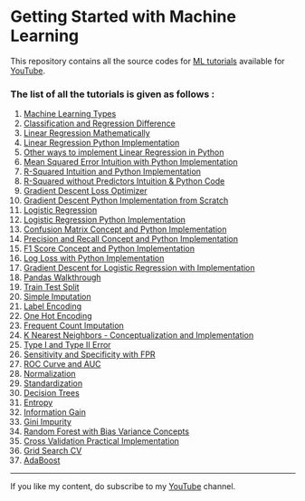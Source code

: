 #  Getting Started with Machine Learning

This repository contains all the source codes for <a href="https://youtube.com/playlist?list=PLT_6xP6jAq8i7xdjsi5S_OKnIVZ8WCZKR">ML tutorials</a> available for <a href="https://www.youtube.com/c/RaunakJoshi">YouTube</a>.<br>
### The list of all the tutorials is given as follows :
1. <a href="https://youtu.be/AfH0TSuLn24">Machine Learning Types</a>
2. <a href="https://youtu.be/0lXBhC6Gba0">Classification and Regression Difference</a>
3. <a href="https://youtu.be/iBeP6L9a_L4">Linear Regression Mathematically</a>
4. <a href="https://youtu.be/CncbnLAnrWw">Linear Regression Python Implementation</a>
5. <a href="https://youtu.be/KGa9S3OHolc">Other ways to implement Linear Regression in Python</a>
6. <a href="https://youtu.be/fWFVXEXwIBQ">Mean Squared Error Intuition with Python Implementation</a>
7. <a href="https://youtu.be/MaTFM_SnWHE">R-Squared Intuition and Python Implementation</a>
8. <a href="https://youtu.be/HAizE8Yfvo0">R-Squared without Predictors Intuition & Python Code</a>
9. <a href="https://youtu.be/TqtPXQfbRXw">Gradient Descent Loss Optimizer</a>
10. <a href="https://youtu.be/KtBxft9wDC0">Gradient Descent Python Implementation from Scratch</a>
11. <a href="https://youtu.be/_LDUTSahq38">Logistic Regression</a>
12. <a href="https://youtu.be/jf8Yb6xvAgk">Logistic Regression Python Implementation</a>
13. <a href="https://youtu.be/5LZYvAYxuiQ">Confusion Matrix Concept and Python Implementation</a>
14. <a href="https://youtu.be/wGX3Zgia_oE">Precision and Recall Concept and Python Implementation</a>
15. <a href="https://youtu.be/31lQLt24A1g">F1 Score Concept and Python Implementation</a>
16. <a href="https://youtu.be/SlIs8-kyf30">Log Loss with Python Implementation</a>
17. <a href="https://youtu.be/JO21WRsouXA">Gradient Descent for Logistic Regression with Implementation</a>
18. <a href="https://youtu.be/4pFgnlRU1U8">Pandas Walkthrough</a>
19. <a href="https://youtu.be/RgywwHrHZgA">Train Test Split</a>
20. <a href="https://youtu.be/NCezdeUYDSk">Simple Imputation</a>
21. <a href="https://youtu.be/AzOgVjSi5bc">Label Encoding</a>
22. <a href="https://youtu.be/1j1XRrGuKNE">One Hot Encoding</a>
23. <a href="https://youtu.be/gp6lAJ8iFxA">Frequent Count Imputation</a>
24. <a href="https://youtu.be/i_chKWAkERM">K Nearest Neighbors - Conceptualization and Implementation</a>
25. <a href="https://youtu.be/FvIjv9-Xx1o">Type I and Type II Error</a>
26. <a href="https://youtu.be/wXcJJ9cz2i4">Sensitivity and Specificity with FPR</a>
27. <a href="https://youtu.be/QwDJaq6yCyA">ROC Curve and AUC</a>
28. <a href="https://youtu.be/0gQ5JfWad-s">Normalization</a>
29. <a href="https://youtu.be/j6WAPeAwSkA">Standardization</a>
30. <a href="https://youtu.be/z4QhPjHz5kQ">Decision Trees</a>
31. <a href="https://youtu.be/L6p64tLjbxg">Entropy</a>
32. <a href="https://youtu.be/Us70BzMt2jA">Information Gain</a>
33. <a href="https://youtu.be/ifiriJlpDi0">Gini Impurity</a>
34. <a href="https://youtu.be/cjNGQPgtYbw">Random Forest with Bias Variance Concepts</a>
35. <a href="https://youtu.be/mnVWDXo93P4">Cross Validation Practical Implementation</a>
36. <a href="https://youtu.be/CvtfBeUCDn0">Grid Search CV</a>
37. <a href="https://youtu.be/xKSMmNMr9Lo">AdaBoost</a>

<hr>
If you like my content, do subscribe to my <a href="https://www.youtube.com/c/RaunakJoshi">YouTube</a> channel.

